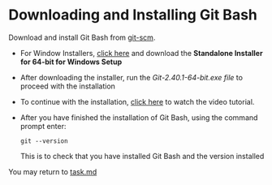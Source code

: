# Downloading and Installing Git Bash

Download and install Git Bash from [git-scm](https://git-scm.com/downloads).

   * For Window Installers, [click here](https://git-scm.com/download/win) and download the  **Standalone Installer for 64-bit for Windows Setup**

   * After downloading the installer, run the *Git-2.40.1-64-bit.exe file* to proceed with the installation

   * To continue with the installation, [click here](./Git%20Bash%20(Windows)%20Tutorial.mkv) to watch the video tutorial.

   * After you have finished the installation of Git Bash, using the command prompt enter:
      ```
      git --version
      ```
      This is to check that you have installed Git Bash and the version installed

You may return to [task.md](../TASKS.md#3-getting-started---begin-collaborating-cloning-global-repository-to-local-device)